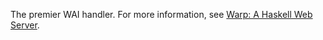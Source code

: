 The premier WAI handler. For more information, see [Warp: A Haskell Web
Server](http://steve.vinoski.net/blog/2011/05/01/warp-a-haskell-web-server/).
